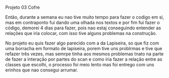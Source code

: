 Projeto 03 Cofre

Então, durante a semana eu nao tive muito tempo para fazer o codigo em si, mas em contraponto fui dando uma olhada nos textos e por fim fui fazer o código, demorei 4 dias para fazer, pois nao estaj conseguindo entender as relações que iria colocar, com isso tive alguns problemas na construção.

No projeto eu quis fazer algo parecido com a da Lapiseira, so que fiz com uma borracha em formato de lapiseira, porem tive uns problrmas e tive que refazer três vezes, mas semrpe tinha aos mesmos problemas tnato na parte de fazer a interação por partes do scan e como iria fazer a relação entre as classes que escolhi, o processo foi meio lento mas foi entrego com uns erinhos que nao consegui arrumar.